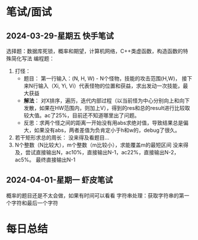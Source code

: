 
# 笔试/面试
## 2024-03-29-星期五 快手笔试
选择题：数据库死锁，概率和期望，计算机网络，C++类虚函数，构造函数的特殊简化写法
编程题：
1. 打怪：
   - 题目： 第一行输入：(N, H, W) - N个怪物，技能的攻击范围(H,W)， 接下来N行输入（Xi, Yi, Vi）代表怪物的位置和获益，求出发动一次技能，最大获益
   - **解法**： 对X排序，遍历，迭代内部过程（以当前怪为中心分别向上和向下发散，如果在HW范围内，则加上V），得到的res和总的result进行比较取较大值。ac了25%，目前还不知道哪里出了问题。
   - 反思：求两个怪之间的距离一开始没有用abs求绝对值，导致结果总是偏大，如果没有abs，两者差值为负肯定小于h和w的，debug了很久。
2. 若干矩形求总的周长：
   没来得及看题目...
3. N个整数（N比较大），m个整数（m比较小），求能覆盖m的最短区间
   没来得及，尝试直接输出N，ac10%，直接输出N-1，ac22%，直接输出N-2，ac5%。
   最终直接输出N-1

## 2024-04-01-星期一 虾皮笔试
概率的题目还是不太会做，如果有时间可以看看
字符串处理：获取字符串的第一个字符和最后一个字符

# 每日总结
